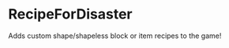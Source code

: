 RecipeForDisaster
=================

Adds custom shape/shapeless block or item recipes to the game!
